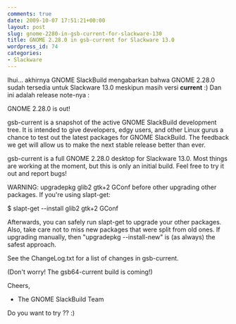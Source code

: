```yaml
---
comments: true
date: 2009-10-07 17:51:21+00:00
layout: post
slug: gnome-2280-in-gsb-current-for-slackware-130
title: GNOME 2.28.0 in gsb-current for Slackware 13.0
wordpress_id: 74
categories:
- Slackware
---
```


Ihui... akhirnya GNOME SlackBuild mengabarkan bahwa GNOME 2.28.0 sudah tersedia untuk Slackware 13.0 meskipun masih versi **current** :) Dan ini adalah release note-nya :



> 
GNOME 2.28.0 is out!

gsb-current is a snapshot of the active GNOME SlackBuild development tree.
It is intended to give developers, edgy users, and other Linux gurus a
chance to test out the latest packages for GNOME SlackBuild.  The feedback
we get will allow us to make the next stable release better than ever.

gsb-current is a full GNOME 2.28.0 desktop for Slackware 13.0.  Most
things are working at the moment, but this is only an initial build.  Feel
free to try it out and report bugs!

WARNING: upgradepkg glib2 gtk+2 GConf before other upgrading other
packages.  If you're using slapt-get:

   $  slapt-get --install glib2 gtk+2 GConf

Afterwards, you can safely run slapt-get to upgrade your other packages.
Also, take care not to miss new packages that were split from old
ones.  If upgrading manually, then "upgradepkg --install-new" is (as
always) the safest approach.

See the ChangeLog.txt for a list of changes in gsb-current.

(Don't worry! The gsb64-current build is coming!)

Cheers,

- The GNOME SlackBuild Team




Do you want to try ?? :)
